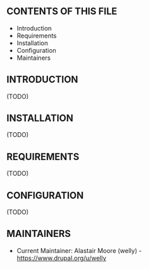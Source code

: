CONTENTS OF THIS FILE
---------------------

 * Introduction
 * Requirements
 * Installation
 * Configuration
 * Maintainers


INTRODUCTION
------------

(TODO)

INSTALLATION
------------

(TODO)

REQUIREMENTS
------------

(TODO)


CONFIGURATION
-------------

(TODO)

MAINTAINERS
-----------

 * Current Maintainer: Alastair Moore (welly) - https://www.drupal.org/u/welly
